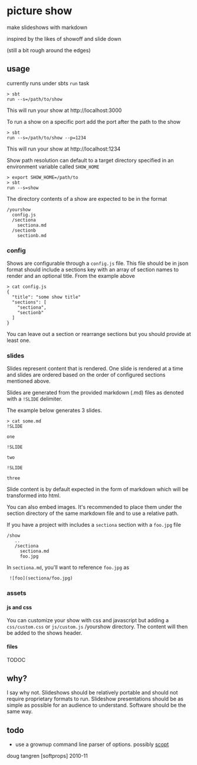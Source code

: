 # picture show

make slideshows with markdown

inspired by the likes of showoff and slide down

(still a bit rough around the edges)

## usage

currently runs under sbts `run` task

    > sbt
    run --s=/path/to/show

This will run your show at http://localhost:3000

To run a show on a specific port add the port after the path to the show

    > sbt
    run --s=/path/to/show --p=1234

This will run your show at http://localhost:1234

Show path resolution can default to a target directory specified in an environment variable called `SHOW_HOME`

    > export SHOW_HOME=/path/to
    > sbt
    run --s=show

The directory contents of a show are expected to be in the format


    /yourshow
      config.js
      /sectiona
        sectiona.md
      /sectionb
        sectionb.md


### config

Shows are configurable through a `config.js` file. This file should be in json
format should include a sections key with an array of section names to render and an optional title. From the example above


    > cat config.js
    {
      "title": "some show title"
      "sections": [
        "sectiona",
        "sectionb"
      ]
    }

You can leave out a section or rearrange sections but you should provide at least one.

### slides

Slides represent content that is rendered. One slide is rendered at a time and slides are ordered based on the order of configured sections mentioned above.

Slides are generated from the provided markdown (.md) files as denoted with
a `!SLIDE` delimiter.

The example below generates 3 slides.

    > cat some.md
    !SLIDE

    one

    !SLIDE

    two

    !SLIDE

    three

Slide content is by default expected in the form of markdown which will be transformed into html.

You can also embed images. It's recommended to place them under the section directory of the same markdown file and to use a relative path.

If you have a project with includes a `sectiona` section with a `foo.jpg` file

    /show
       ..
       /sectiona
         sectiona.md
         foo.jpg

In `sectiona.md`, you'll want to reference `foo.jpg` as

     ![foo](sectiona/foo.jpg)

### assets

#### js and css

You can customize your show with css and javascript but adding a `css/custom.css` or `js/custom.js` /yourshow directory. The content will then be added to the shows header.

#### files

TODOC

## why?

I say why not. Slideshows should be relatively portable and should not require proprietary formats to run. Slideshow presentations should be as simple as possible for an audience to understand. Software should be the same way.


## todo

* use a grownup command line parser of options. possibly [scopt](https://github.com/jstrachan/scopt)

doug tangren [softprops] 2010-11
